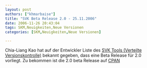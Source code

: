 ```yaml
---
layout: post
authors: ["khmarbaise"]
title: "SVK Beta Release 2.0 - 25.11.2006"
date: 2006-11-26 20:43:04
tags: SKM,Neuigkeiten,Neue Versionen
categories: [SKM,Neuigkeiten,Neue Versionen]

---
```

Chia-Liang Kao hat auf der Entwickler Liste des <a href="http://svk.elixus.org"  title="SVK Tool">SVK Tools (Verteilte Versionskontrolle)</a> bekannt gegeben, dass eine Beta Release für 2.0 vorliegt. Zu bekommen ist die 2.0 beta Release auf 
<a href="http://www.cpan.org/authors/id/C/CL/CLKAO/SVK-1.99_04.tar.gz"  title="CPAN 2.0 Beta">CPAN</a>
